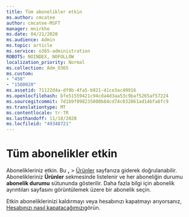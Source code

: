 ```yaml
---
title: Tüm abonelikler etkin
ms.author: cmcatee
author: cmcatee-MSFT
manager: mnirkhe
ms.date: 04/21/2020
ms.audience: Admin
ms.topic: article
ms.service: o365-administration
ROBOTS: NOINDEX, NOFOLLOW
localization_priority: Normal
ms.collection: Adm_O365
ms.custom:
- "458"
- "1500020"
ms.assetid: 71122d4a-df0b-4fa5-b921-41ce3ac49916
ms.openlocfilehash: bfe51559421c94cda4d3aa53c9baf5265af57224
ms.sourcegitcommit: 7d1b9f098235000b84cd74c032861ad14bfa6fc9
ms.translationtype: MT
ms.contentlocale: tr-TR
ms.lasthandoff: 11/18/2020
ms.locfileid: "49348721"
---
```

# <a name="all-subscriptions-are-active"></a>Tüm abonelikler etkin

Abonelikleriniz etkin. Bu **,** \> [Ürünler](https://go.microsoft.com/fwlink/p/?linkid=842054) sayfanıza giderek doğrulanabilir. Abonelikleriniz **Ürünler** sekmesinde listelenir ve her aboneliğin durumu **abonelik durumu** sütununda gösterilir. Daha fazla bilgi için abonelik ayrıntıları sayfasını görüntülemek üzere bir abonelik seçin.
  
Etkin aboneliklerinizi kaldırmayı veya hesabınızı kapatmayı arıyorsanız, [Hesabınızı nasıl kapatacağımızı](https://docs.microsoft.com/microsoft-365/commerce/close-your-account?view=o365-worldwide)görün.
